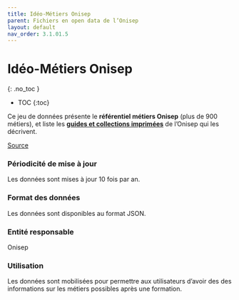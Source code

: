 ```yaml
---
title: Idéo-Métiers Onisep
parent: Fichiers en open data de l’Onisep
layout: default
nav_order: 3.1.01.5
---
```


# Idéo-Métiers Onisep
{: .no_toc }

- TOC
{:toc}

Ce jeu de données présente le **référentiel métiers Onisep** (plus de 900 métiers), et liste les [**guides et collections imprimées**](https://librairie.onisep.fr/) de l’Onisep qui les décrivent.

[Source](https://opendata.onisep.fr/data/5fa5949243f97/2-ideo-metiers-onisep.htm)

### Périodicité de mise à jour

Les données sont mises à jour 10 fois par an.

### Format des données

Les données sont disponibles au format JSON.

### Entité responsable

Onisep

### Utilisation

Les données sont mobilisées pour permettre aux utilisateurs d’avoir des des informations sur les métiers possibles après une formation.